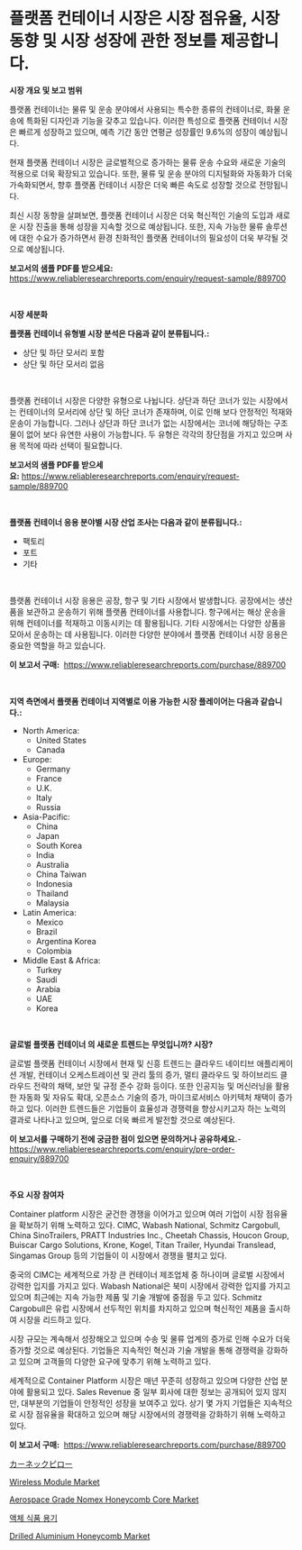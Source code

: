 <p><h1>플랫폼 컨테이너 시장은 시장 점유율, 시장 동향 및 시장 성장에 관한 정보를 제공합니다.</h1></p><p><strong>시장 개요 및 보고 범위</strong></p>
<p><p>플랫폼 컨테이너는 물류 및 운송 분야에서 사용되는 특수한 종류의 컨테이너로, 화물 운송에 특화된 디자인과 기능을 갖추고 있습니다. 이러한 특성으로 플랫폼 컨테이너 시장은 빠르게 성장하고 있으며, 예측 기간 동안 연평균 성장률인 9.6%의 성장이 예상됩니다.</p><p>현재 플랫폼 컨테이너 시장은 글로벌적으로 증가하는 물류 운송 수요와 새로운 기술의 적용으로 더욱 확장되고 있습니다. 또한, 물류 및 운송 분야의 디지털화와 자동화가 더욱 가속화되면서, 향후 플랫폼 컨테이너 시장은 더욱 빠른 속도로 성장할 것으로 전망됩니다.</p><p>최신 시장 동향을 살펴보면, 플랫폼 컨테이너 시장은 더욱 혁신적인 기술의 도입과 새로운 시장 진출을 통해 성장을 지속할 것으로 예상됩니다. 또한, 지속 가능한 물류 솔루션에 대한 수요가 증가하면서 환경 친화적인 플랫폼 컨테이너의 필요성이 더욱 부각될 것으로 예상됩니다.</p></p>
<p><strong>보고서의 샘플 PDF를 받으세요:</strong> <a href="https://www.reliableresearchreports.com/enquiry/request-sample/889700">https://www.reliableresearchreports.com/enquiry/request-sample/889700</a></p>
<p>&nbsp;</p>
<p><strong>시장 세분화</strong></p>
<p><strong>플랫폼 컨테이너 유형별 시장 분석은 다음과 같이 분류됩니다.:</strong></p>
<p><ul><li>상단 및 하단 모서리 포함</li><li>상단 및 하단 모서리 없음</li></ul></p>
<p>&nbsp;</p>
<p><p>플랫폼 컨테이너 시장은 다양한 유형으로 나뉩니다. 상단과 하단 코너가 있는 시장에서는 컨테이너의 모서리에 상단 및 하단 코너가 존재하며, 이로 인해 보다 안정적인 적재와 운송이 가능합니다. 그러나 상단과 하단 코너가 없는 시장에서는 코너에 해당하는 구조물이 없어 보다 유연한 사용이 가능합니다. 두 유형은 각각의 장단점을 가지고 있으며 사용 목적에 따라 선택이 필요합니다.</p></p>
<p><strong>보고서의 샘플 PDF를 받으세요:</strong>&nbsp;<a href="https://www.reliableresearchreports.com/enquiry/request-sample/889700">https://www.reliableresearchreports.com/enquiry/request-sample/889700</a></p>
<p>&nbsp;</p>
<p><strong> 플랫폼 컨테이너 응용 분야별 시장 산업 조사는 다음과 같이 분류됩니다.:</strong></p>
<p><ul><li>팩토리</li><li>포트</li><li>기타</li></ul></p>
<p>&nbsp;</p>
<p><p>플랫폼 컨테이너 시장 응용은 공장, 항구 및 기타 시장에서 발생합니다. 공장에서는 생산품을 보관하고 운송하기 위해 플랫폼 컨테이너를 사용합니다. 항구에서는 해상 운송을 위해 컨테이너를 적재하고 이동시키는 데 활용됩니다. 기타 시장에서는 다양한 상품을 모아서 운송하는 데 사용됩니다. 이러한 다양한 분야에서 플랫폼 컨테이너 시장 응용은 중요한 역할을 하고 있습니다.</p></p>
<p><strong>이 보고서 구매:</strong>&nbsp; <a href="https://www.reliableresearchreports.com/purchase/889700">https://www.reliableresearchreports.com/purchase/889700</a></p>
<p>&nbsp;</p>
<p><strong>지역 측면에서 플랫폼 컨테이너 지역별로 이용 가능한 시장 플레이어는 다음과 같습니다.:</strong></p>
<p><ul>
    <li>
        North America:
        <ul>
            <li>United States</li>
            <li>Canada</li>
        </ul>
    </li>
    <li>
        Europe:
        <ul>
            <li>Germany</li>
            <li>France</li>
            <li>U.K.</li>
            <li>Italy</li>
            <li>Russia</li>
        </ul>
    </li>
    <li>
        Asia-Pacific:
        <ul>
            <li>China</li>
            <li>Japan</li>
            <li>South Korea</li>
            <li>India</li>
            <li>Australia</li>
            <li>China Taiwan</li>
            <li>Indonesia</li>
            <li>Thailand</li>
            <li>Malaysia</li>
        </ul>
    </li>
    <li>
        Latin America:
        <ul>
            <li>Mexico</li>
            <li>Brazil</li>
            <li>Argentina Korea</li>
            <li>Colombia</li>
        </ul>
    </li>
    <li>
        Middle East & Africa:
        <ul>
            <li>Turkey</li>
            <li>Saudi</li>
            <li>Arabia</li>
            <li>UAE</li>
            <li>Korea</li>
        </ul>
    </li>
    </ul></p>
<p>&nbsp;</p>
<p><strong>글로벌 플랫폼 컨테이너 의 새로운 트렌드는 무엇입니까? 시장?</strong></p>
<p><p>글로벌 플랫폼 컨테이너 시장에서 현재 및 신흥 트렌드는 클라우드 네이티브 애플리케이션 개발, 컨테이너 오케스트레이션 및 관리 툴의 증가, 멀티 클라우드 및 하이브리드 클라우드 전략의 채택, 보안 및 규정 준수 강화 등이다. 또한 인공지능 및 머신러닝을 활용한 자동화 및 자유도 확대, 오픈소스 기술의 증가, 마이크로서비스 아키텍처 채택이 증가하고 있다. 이러한 트렌드들은 기업들이 효율성과 경쟁력을 향상시키고자 하는 노력의 결과로 나타나고 있으며, 앞으로 더욱 빠르게 발전할 것으로 예상된다.</p></p>
<p><strong>이 보고서를 구매하기 전에 궁금한 점이 있으면 문의하거나 공유하세요.</strong>- <a href="https://www.reliableresearchreports.com/enquiry/pre-order-enquiry/889700">https://www.reliableresearchreports.com/enquiry/pre-order-enquiry/889700</a></p>
<p>&nbsp;</p>
<p><strong>주요 시장 참여자</strong></p>
<p><p>Container platform 시장은 굳건한 경쟁을 이어가고 있으며 여러 기업이 시장 점유율을 확보하기 위해 노력하고 있다. CIMC, Wabash National, Schmitz Cargobull, China SinoTrailers, PRATT Industries Inc., Cheetah Chassis, Houcon Group, Buiscar Cargo Solutions, Krone, Kogel, Titan Trailer, Hyundai Translead, Singamas Group 등의 기업들이 이 시장에서 경쟁을 펼치고 있다. </p><p>중국의 CIMC는 세계적으로 가장 큰 컨테이너 제조업체 중 하나이며 글로벌 시장에서 강력한 입지를 가지고 있다. Wabash National은 북미 시장에서 강력한 입지를 가지고 있으며 최근에는 지속 가능한 제품 및 기술 개발에 중점을 두고 있다. Schmitz Cargobull은 유럽 시장에서 선두적인 위치를 차지하고 있으며 혁신적인 제품을 출시하여 시장을 리드하고 있다.</p><p>시장 규모는 계속해서 성장해오고 있으며 수송 및 물류 업계의 증가로 인해 수요가 더욱 증가할 것으로 예상된다. 기업들은 지속적인 혁신과 기술 개발을 통해 경쟁력을 강화하고 있으며 고객들의 다양한 요구에 맞추기 위해 노력하고 있다. </p><p>세계적으로 Container Platform 시장은 매년 꾸준히 성장하고 있으며 다양한 산업 분야에 활용되고 있다. Sales Revenue 중 일부 회사에 대한 정보는 공개되어 있지 않지만, 대부분의 기업들이 안정적인 성장을 보여주고 있다. 상기 몇 가지 기업들은 지속적으로 시장 점유율을 확대하고 있으며 해당 시장에서의 경쟁력을 강화하기 위해 노력하고 있다.</p></p>
<p><strong>이 보고서 구매:</strong>&nbsp;&nbsp;<a href="https://www.reliableresearchreports.com/purchase/889700">https://www.reliableresearchreports.com/purchase/889700</a></p>
<p><p><a href="https://github.com/jkjreqjscoxx7/Market-Research-Report-List-1/blob/main/69322822484.md">カーネックピロー</a></p><p><a href="https://view.publitas.com/reportprime-1/global-wireless-module-market-size-and-market-trends-insights-and-projections-from-2024-to-2031/">Wireless Module Market</a></p><p><a href="https://github.com/yoshih12/Market-Research-Report-List-2/blob/main/aerospace-grade-nomex-honeycomb-core-market.md">Aerospace Grade Nomex Honeycomb Core Market</a></p><p><a href="https://github.com/nuekbpymrrz5/Market-Research-Report-List-1/blob/main/41925512056.md">액체 식품 용기</a></p><p><a href="https://github.com/castoriffic/Market-Research-Report-List-3/blob/main/drilled-aluminium-honeycomb-market.md">Drilled Aluminium Honeycomb Market</a></p></p>
